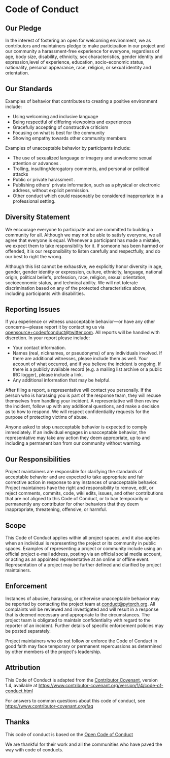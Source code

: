 # Code of Conduct

## Our Pledge
In the interest of fostering an open for welcoming environment, we as  contributors and maintainers pledge to make participation in our project and our community a harassment-free experience for everyone, regardless of age, body size, disability, ethnicity, sex characteristics, gender identity and expression,level of experience, education, socio-economic status, nationality, personal appearance, race, religion, or sexual identity and orientation.

## Our Standards
Examples of behavior that contributes to creating a positive environment
include:
* Using welcoming and inclusive language
* Being respectful of differing viewpoints and experiences
* Gracefully accepting  of constructive criticism
* Focusing on what is best for the community
* Showing empathy towards other community members

Examples of unacceptable behavior by participants include:

* The use of sexualized language or imagery and unwelcome sexual attention or advances .
* Trolling, insulting/derogatory comments, and personal or political attacks
* Public or private harassment .
* Publishing others' private information, such as a physical or electronic address, without explicit permission.
* Other conduct which could reasonably be considered inappropriate in a professional setting.

## Diversity Statement
We encourage everyone to participate and are committed to building a community for all. Although we may not be able to satisfy everyone, we all agree that everyone is equal.
Whenever a participant has made a mistake, we expect them to take responsibility for it. If someone has been harmed or offended, it is our responsibility to listen carefully and respectfully, and do our best to right the wrong.

Although this list cannot be exhaustive, we explicitly honor diversity in age, gender, gender identity or expression, culture, ethnicity, language, national origin, political beliefs, profession, race, religion, sexual orientation, socioeconomic status, and technical ability. We will not tolerate discrimination based on any of the protected
characteristics above, including participants with disabilities.

## Reporting Issues
If you experience or witness unacceptable behavior—or have any other concerns—please report it by contacting us via [opensource+codeofconduct@twitter.com](mailto:opensource+codeofconduct@twitter.com). All reports will be handled with discretion. In your report please include:

- Your contact information.
- Names (real, nicknames, or pseudonyms) of any individuals involved. If there are additional witnesses, please
include them as well. Your account of what occurred, and if you believe the incident is ongoing. If there is a publicly available record (e.g. a mailing list archive or a public IRC logger), please include a link.
- Any additional information that may be helpful.

After filing a report, a representative will contact you personally. If the person who is harassing you is part of the response team, they will recuse themselves from handling your incident. A representative will then review the incident, follow up with any additional questions, and make a decision as to how to respond. We will respect confidentiality requests for the purpose of protecting victims of abuse.

Anyone asked to stop unacceptable behavior is expected to comply immediately. If an individual engages in unacceptable behavior, the representative may take any action they deem appropriate, up to and including a permanent ban from our community without warning.

## Our Responsibilities

Project maintainers are responsible for clarifying the standards of acceptable behavior 
and are expected to take appropriate 
and fair corrective action in response to any instances of unacceptable behavior.
Project maintainers have the right and responsibility to remove, edit, or
reject comments, commits, code, wiki edits, issues, and other contributions
that are not aligned to this Code of Conduct, or to ban temporarily or
permanently any contributor for other behaviors that they deem inappropriate,
threatening, offensive, or harmful.

## Scope

This Code of Conduct applies within all project spaces, and it also applies when
an individual is representing the project or its community in public spaces.
Examples of representing a project or community include using an official
project e-mail address, posting via an official social media account, or acting
as an appointed representative at an online or offline event. Representation of
a project may be further defined and clarified by project maintainers.

## Enforcement

Instances of abusive, harassing, or otherwise unacceptable behavior may be
reported by contacting the project team at <conduct@pytorch.org>. All
complaints will be reviewed and investigated and will result in a response that
is deemed necessary and appropriate to the circumstances. The project team is
obligated to maintain confidentiality with regard to the reporter of an incident.
Further details of specific enforcement policies may be posted separately.

Project maintainers who do not follow or enforce the Code of Conduct in good
faith may face temporary or permanent repercussions as determined by other
members of the project's leadership.

## Attribution

This Code of Conduct is adapted from the [Contributor Covenant][homepage], version 1.4,
available at https://www.contributor-covenant.org/version/1/4/code-of-conduct.html

[homepage]: https://www.contributor-covenant.org

For answers to common questions about this code of conduct, see
https://www.contributor-covenant.org/faq


## Thanks

This code of conduct is based on the [Open Code of Conduct](https://www.contributor-covenant.org/version/1/4/code-of-conduct.html)

We are thankful for their work and all the communities who have paved the way with code of conducts.
